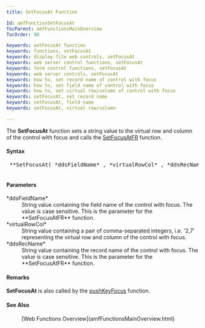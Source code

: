```yaml
---
title: SetFocusAt Function

Id: amfFunctionSetFocusAt
TocParent: amfFunctionsMainOverview
TocOrder: 90

keywords: setFocusAt function
keywords: functions, setFocusAt
keywords: display file web controls, setFocusAt
keywords: web server control functions, setFocusAt
keywords: form control functions, setFocusAt
keywords: web server controls, setFocusAt
keywords: how to, set record name of control with focus
keywords: how to, set field name of control with focus
keywords: how to, set virtual row/column of control with focus
keywords: setFocusAt, set record name
keywords: setFocusAt, field name
keywords: setFocusAt, virtual row/column

---
```


The **SetFocusAt** function sets a string value to the virtual row and column of the control with focus and calls the [ SetFocusAtFR](amfFunctionSetFocusAtFR.html) function.

#### Syntax
<pre class="prettyprint">
 **SetFocusAt( *ddsFieldName* , *virtualRowCol* , *ddsRecName* )** 
          </pre>

#### Parameters
<dl>
            <dt>
 *ddsFieldName* 
            </dt>
            <dd>String value containing the field name of the control
        with focus. The value is case sensitive. This is the
        parameter for the 
 **SetFocusAtFR**  function. </dd>
            <dt>
 *virtualRowCol* 
            </dt>
            <dd>String value containing a pair of comma-separated
        integers, i.e. '2,7' representing the virtual row and
        column of the control with focus.</dd>
            <dt>
 *ddsRecName* 
            </dt>
            <dd>String value containing the record name of the control
        with focus. The value is case sensitive. This is the
        parameter for the 
 **SetFocusAtFR**  function.</dd>
</dl>

#### Remarks
**SetFocusAt** is also called by the [ pushKeyFocus](amfFunctionpushKeyFocus.html) function.

#### See Also
<dl>
      <dd>[Web Functions Overview](amfFunctionsMainOverview.html)</dd></dl>

